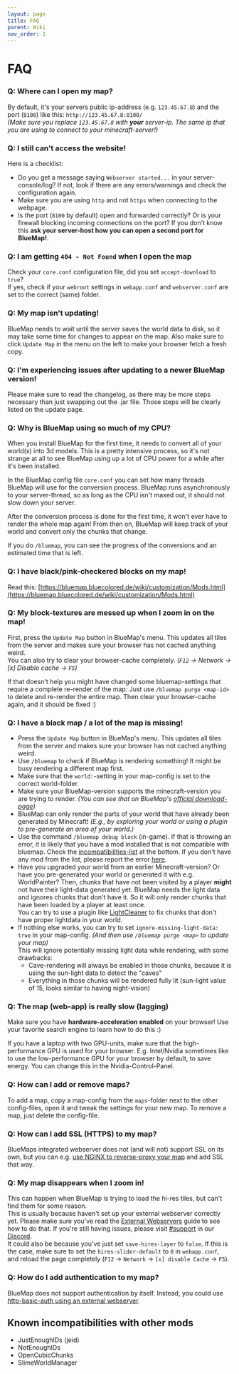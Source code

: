 ```yaml
---
layout: page
title: FAQ
parent: Wiki
nav_order: 1
---
```


# FAQ

### Q: Where can I open my map?
By default, it's your servers public ip-address (e.g. `123.45.67.8`) and the port (`8100`) like this: `http://123.45.67.8:8100/`  
*(Make sure you replace `123.45.67.8` with **your** server-ip. The same ip that you are using to connect to your minecraft-server!)*

### Q: I still can't access the website!
Here is a checklist:
- Do you get a message saying `Webserver started...` in your server-console/log? If not, look if there are any
  errors/warnings and check the configuration again.
- Make sure you are using `http` and not `https` when connecting to the webpage.
- Is the port (`8100` by default) open and forwarded correctly? Or is your firewall blocking incoming connections 
  on the port? If you don't know this **ask your server-host how you can open a second port for BlueMap!**.

### Q: I am getting `404 - Not Found` when I open the map
Check your `core.conf` configuration file, did you set `accept-download` to `true`?  
If yes, check if your `webroot` settings in `webapp.conf` and `webserver.conf` are set to the correct (same) folder.

### Q: My map isn't updating!
BlueMap needs to wait until the server saves the world data to disk, so it may take some time for changes to appear 
on the map. Also make sure to click `Update Map` in the menu on the left to make your browser fetch a fresh copy.

### Q: I'm experiencing issues after updating to a newer BlueMap version!
Please make sure to read the changelog, as there may be more steps necessary than just swapping out the .jar file. Those steps will be clearly listed on the update page.

### Q: Why is BlueMap using so much of my CPU?
When you install BlueMap for the first time, it needs to convert all of your world(s) into 3d models.
This is a pretty intensive process, so it's not strange at all to see BlueMap using up a lot of CPU power for a while after it's been installed.

In the BlueMap config file `core.conf` you can set how many threads BlueMap will use for the conversion process.
BlueMap runs asynchronously to your server-thread, so as long as the CPU isn't maxed out, it should not slow down your server.

After the conversion process is done for the first time, it won't ever have to render the whole map again!
From then on, BlueMap will keep track of your world and convert only the chunks that change.

If you do `/bluemap`, you can see the progress of the conversions and an estimated time that is left.

### Q: I have black/pink-checkered blocks on my map!
Read this: [https://bluemap.bluecolored.de/wiki/customization/Mods.html](https://bluemap.bluecolored.de/wiki/customization/Mods.html)

### Q: My block-textures are messed up when I zoom in on the map!
First, press the `Update Map` button in BlueMap's menu. This updates all tiles from the server and makes sure 
your browser has not cached anything weird.  
You can also try to clear your browser-cache completely. *(`F12` -> Network -> [x] Disable cache -> `F5`)*

If that doesn't help you might have changed some bluemap-settings that require a complete re-render of the map:
Just use `/bluemap purge <map-id>` to delete and re-render the entire map. Then clear your browser-cache again,
and it should be fixed :)

### Q: I have a black map / a lot of the map is missing!
- Press the `Update Map` button in BlueMap's menu. This updates all tiles from the server and makes sure your 
  browser has not cached anything weird.
- Use `/bluemap` to check if BlueMap is rendering something! It might be busy rendering a different map first.
- Make sure that the `world:`-setting in your map-config is set to the correct world-folder.
- Make sure your BlueMap-version supports the minecraft-version you are trying to render. *(You can see that on 
  BlueMap's [official download-page](https://github.com/BlueMap-Minecraft/BlueMap/releases/latest))*
- BlueMap can only render the parts of your world that have already been generated by Minecraft! *(E.g., by exploring
  your world or using a plugin to pre-generate an area of your world.)*
- Use the command `/bluemap debug block` (in-game). If that is throwing an error, it is likely that you have a mod 
  installed that is not compatible with bluemap.
  Check the [incompatibilities-list](#known-incompatibilities-with-other-mods) at the bottom.
  If you don't have any mod from the list, please report the error
  [here](https://github.com/BlueMap-Minecraft/BlueMap/issues).
- Have you upgraded your world from an earlier Minecraft-version? Or have you pre-generated your world or generated it with e.g. WorldPainter? 
  Then, chunks that have not been visited by a player **might** not have their light-data generated yet. 
  BlueMap needs the light data and ignores chunks that don't have it.
  So it will only render chunks that have been loaded by a player at least once.  
  You can try to use a plugin like [LightCleaner](https://www.spigotmc.org/resources/light-cleaner.42469/) to fix chunks 
  that don't have proper lightdata in your world.
- If nothing else works, you can try to set `ignore-missing-light-data: true` in your 
  map-config. *(And then use `/bluemap purge <map>` to update your map)*  
  This will ignore potentially missing light data while rendering, with some drawbacks:
    - Cave-rendering will always be enabled in those chunks, because it is using the sun-light data to detect the "caves"
    - Everything in those chunks will be rendered fully lit (sun-light value of 15, looks similar to having night-vision)

### Q: The map (web-app) is really slow (lagging)
Make sure you have **hardware-acceleration enabled** on your browser! 
Use your favorite search engine to learn how to do this :)

If you have a laptop with two GPU-units, make sure that the high-performance GPU is used for your browser. 
E.g. Intel/Nvidia sometimes like to use the low-performance GPU for your browser by default, to save energy.
You can change this in the Nvidia-Control-Panel.

### Q: How can I add or remove maps?
To add a map, copy a map-config from the `maps`-folder next to the other config-files, open it and tweak the settings 
for your new map. To remove a map, just delete the config-file.

### Q: How can I add SSL (HTTPS) to my map?
BlueMaps integrated webserver does not (and will not) support SSL on its own, 
but you can e.g. [use NGINX to reverse-proxy your map]({{site.baseurl}}/wiki/webserver/NginxProxy.html) 
and add SSL that way.

### Q: My map disappears when I zoom in!
This can happen when BlueMap is trying to load the hi-res tiles, but can't find them for some reason.  
This is usually because haven't set up your external webserver correctly yet.
Please make sure you've read the [External Webservers]({{site.baseurl}}/wiki/webserver/) guide to see how to do that.
If you're still having issues, please visit [#support](https://discord.com/channels/665868367416131594/751804128749027421) in our [Discord](https://bluecolo.red/map-discord).  
It could also be because you've just set `save-hires-layer` to `false`. If this is the case, make sure to set the `hires-slider-default` to `0` in `webapp.conf`, and reload the page completely (`F12` -> `Network` -> `[x] disable Cache` -> `F5`).

### Q: How do I add authentication to my map?
BlueMap does not support authentication by itself. Instead, you could use [http-basic-auth using an external webserver](https://docs.nginx.com/nginx/admin-guide/security-controls/configuring-http-basic-authentication/).

## Known incompatibilities with other mods
- JustEnoughIDs (jeid)
- NotEnoughIDs
- OpenCubicChunks
- SlimeWorldManager
